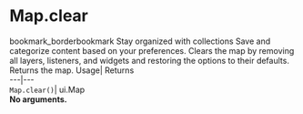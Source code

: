  
#  Map.clear 
bookmark_borderbookmark Stay organized with collections  Save and categorize content based on your preferences.
Clears the map by removing all layers, listeners, and widgets and restoring the options to their defaults. 
Returns the map.
Usage| Returns  
---|---  
`Map.clear()`| ui.Map  
**No arguments.**

